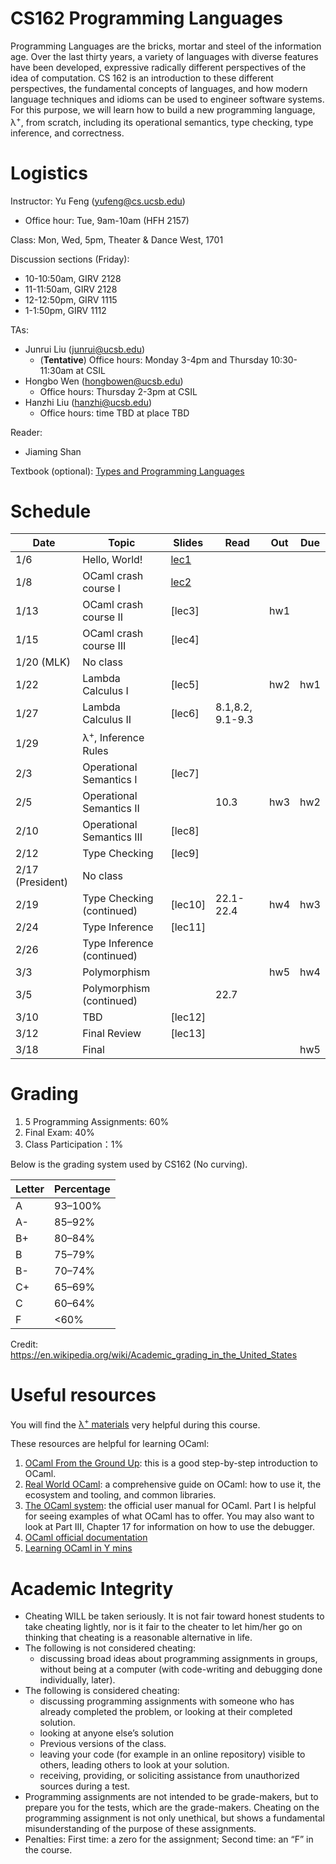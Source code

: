 # CS162 Programming Languages

Programming Languages are the bricks, mortar and steel of the information age. Over the last thirty years, a variety of languages with diverse features have been developed, expressive radically different perspectives of the idea of computation. CS 162 is an introduction to these different perspectives, the fundamental concepts of languages, and how modern language techniques and idioms can be used to engineer software systems. For this purpose, we will learn how to build a new programming language, λ<sup>+</sup>, from scratch, including its operational semantics, type checking, type inference, and correctness.

# Logistics
Instructor: Yu Feng (yufeng@cs.ucsb.edu)
- Office hour: Tue, 9am-10am (HFH 2157)

Class: Mon, Wed, 5pm, Theater & Dance West, 1701 

Discussion sections (Friday):
- 10-10:50am, GIRV 2128
- 11-11:50am, GIRV 2128
- 12-12:50pm, GIRV 1115
- 1-1:50pm, GIRV 1112

TAs:
- Junrui Liu ([junrui@ucsb.edu](mailto:junrui@ucsb.edu))
  - (**Tentative**) Office hours: Monday 3-4pm and Thursday 10:30-11:30am at CSIL
- Hongbo Wen ([hongbowen@ucsb.edu](mailto:hongbowen@ucsb.edu))
  - Office hours: Thursday 2-3pm at CSIL
- Hanzhi Liu ([hanzhi@ucsb.edu](mailto:hanzhi@ucsb.edu))
  - Office hours: time TBD at place TBD

Reader:
- Jiaming Shan


Textbook (optional): [Types and Programming Languages](https://www.amazon.com/Types-Programming-Languages-MIT-Press/dp/0262162091)

# Schedule 
| Date             | Topic                          | Slides                        | Read             | Out | Due |
| ---------------- | ------------------------------ | ----------------------------- | ---------------- | --- | --- |
| 1/6              | Hello, World!                  | [lec1](lectures/lecture1.pdf) |                  |     |     |
| 1/8              | OCaml crash course I           | [lec2](lectures/lecture2.pdf) |                  |     |     |
| 1/13             | OCaml crash course II          | [lec3]                        |                  | hw1 |     |
| 1/15             | OCaml crash course III         | [lec4]                        |                  |     |     |
| 1/20 (MLK)       | No class                       |                               |                  |     |     |
| 1/22             | Lambda Calculus I              | [lec5]                        |                  | hw2 | hw1 |
| 1/27             | Lambda Calculus II             | [lec6]                        | 8.1,8.2, 9.1-9.3 |     |     |
| 1/29             | λ<sup>+</sup>, Inference Rules |                               |                  |     |     |
| 2/3              | Operational Semantics I        | [lec7]                        |                  |     |     |
| 2/5              | Operational Semantics II       |                               | 10.3             | hw3 | hw2 |
| 2/10             | Operational Semantics III      | [lec8]                        |                  |     |     |
| 2/12             | Type Checking                  | [lec9]                        |                  |     |     |
| 2/17 (President) | No class                       |                               |                  |     |     |
| 2/19             | Type Checking  (continued)     | [lec10]                       | 22.1-22.4        | hw4 | hw3 |
| 2/24             | Type Inference                 | [lec11]                       |                  |     |     |
| 2/26             | Type Inference (continued)     |                               |                  |     |     |
| 3/3              | Polymorphism                   |                               |                  | hw5 | hw4 |
| 3/5              | Polymorphism (continued)       |                               | 22.7             |     |     |
| 3/10             | TBD                            | [lec12]                       |                  |     |     |
| 3/12             | Final Review                   | [lec13]                       |                  |     |     |
| 3/18             | Final                          |                               |                  |     | hw5 |

# Grading

1. 5 Programming Assignments: 60%
2. Final Exam: 40%
3. Class Participation：1%

Below is the grading system used by CS162 (No curving).

| Letter | Percentage |
| ------ | ---------- |
| A      | 93–100%    |
| A-     | 85–92%     |
| B+     | 80–84%     |
| B      | 75–79%     |
| B-     | 70–74%     |
| C+     | 65–69%     |
| C      | 60–64%     |
| F      | <60%       |

Credit: https://en.wikipedia.org/wiki/Academic_grading_in_the_United_States


# Useful resources

You will find the [λ<sup>+</sup> materials](./homework/lamp.pdf) very helpful during
this course.

These resources are helpful for learning OCaml:

1. [OCaml From the Ground Up](https://ocamlbook.org/): this is a good
   step-by-step introduction to OCaml.
2. [Real World OCaml](https://dev.realworldocaml.org/guided-tour.html): a
   comprehensive guide on OCaml: how to use it, the ecosystem and tooling, and
   common libraries.
3. [The OCaml system](https://ocaml.org/releases/4.11/htmlman/index.html): the
   official user manual for OCaml. Part I is helpful for seeing examples of what
   OCaml has to offer. You may also want to look at Part III, Chapter 17 for
   information on how to use the debugger.
4. [OCaml official documentation](https://ocaml.org/learn/)
5. [Learning OCaml in Y mins](https://learnxinyminutes.com/docs/ocaml/)


# Academic Integrity
- Cheating WILL be taken seriously. It is not fair toward honest students to take cheating lightly, nor is it fair to the cheater to let him/her go on thinking that cheating is a reasonable alternative in life.
- The following is not considered cheating:
   - discussing broad ideas about programming assignments in groups, without being at a computer (with code-writing and debugging done individually, later).
- The following is considered cheating:
   - discussing programming assignments with someone who has already completed the problem, or looking at their completed solution.
   - looking at anyone else’s solution
   - Previous versions of the class.
   - leaving your code (for example in an online repository) visible to others, leading others to look at your solution.
   - receiving, providing, or soliciting assistance from unauthorized sources during a test.
- Programming assignments are not intended to be grade-makers, but to prepare you for the tests, which are the grade-makers. Cheating on the programming assignment is not only unethical, but shows a fundamental misunderstanding of the purpose of these assignments.
- Penalties: First time: a zero for the assignment; Second time: an “F” in the course.

